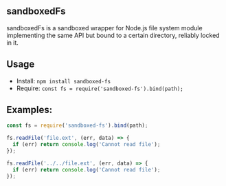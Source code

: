 ## sandboxedFs

sandboxedFs is a sandboxed wrapper for Node.js file system module implementing
the same API but bound to a certain directory, reliably locked in it.

## Usage

- Install: `npm install sandboxed-fs`
- Require: `const fs = require('sandboxed-fs').bind(path);`

## Examples:

```javascript
const fs = require('sandboxed-fs').bind(path);

fs.readFile('file.ext', (err, data) => {
  if (err) return console.log('Cannot read file');
});

fs.readFile('../../file.ext', (err, data) => {
  if (err) return console.log('Cannot read file');
});
```
